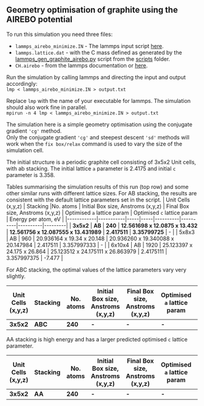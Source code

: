 ## Geometry optimisation of graphite using the AIREBO potential

To run this simulation you need three files:
- `lammps_airebo_minimize.IN` - The lammps input script [here](lammps_airebo_minimize.IN).
- `lammps.lattice.dat`  - with the C mass defined as generated by the [lammps_gen_graphite_airebo.py](../../../scripts/lammps_gen_graphite_airebo.py) script from the [scripts](../../../scripts) folder.
- `CH.airebo` - from the lammps documentation or [here](../../../../potentials).

Run the simulation by calling lammps and directing the input and output accordingly:  
`lmp < lammps_airebo_minimize.IN > output.txt`

Replace `lmp` with the name of your executable for lammps.  The simulation should also work fine in parallel.  
`mpirun -n 4 lmp < lammps_airebo_minimize.IN > output.txt`

The simulation here is a simple geometry optimisation using the conjugate gradient `'cg'` method.  
Only the conjugate gradient `'cg'` and steepest descent `'sd'` methods will work when the  `fix box/relax` command is used to vary the size of the simulation cell.

The initial structure is a periodic graphite cell consisting of  3x5x2 Unit cells, with ab stacking. The initial lattice `a` parameter is 2.4175 and initial `c` parameter is 3.358.

Tables summarising the simulation results of this run (top row) and some other similar runs with different lattice sizes.
For AB stacking, the results are consistent with the default lattice parameters set in the script.
| Unit Cells (x,y,z) | Stacking |No. atoms | Initial Box size, Anstroms (x,y,z) | Final Box size, Anstroms (x,y,z) | Optimised `a` lattice param | Optimised `c` lattice param | Energy per atom, eV |
|------------|-----------|-----|-----|----------|----------|----------|---------|
|  **3x5x2** |  **AB**  | **240**  | **12.561698 x 12.0875 x 13.432**  | **12.561756  x  12.087555  x  13.431989**  |  **2.417511**   |  **3.35799725**  | - |
|   5x8x3    |  AB      | 960      | 20.936164 x 19.34 x 20.148        |   20.936260  x  19.340088  x  20.147984    |    2.417511     |    3.357997333   | - |
|   6x10x4   |  AB      | 1920     | 25.123397 x 24.175 x  26.864      |   25.123512  x  24.175111  x  26.863979    |    2.4175111    |    3.357997375   | -7.477 |

For ABC stacking, the optimal values of the lattice parameters vary very slightly.

| Unit Cells (x,y,z) | Stacking |No. atoms | Initial Box size, Anstroms (x,y,z) | Final Box size, Anstroms (x,y,z) | Optimised `a` lattice param | Optimised `c` lattice param | Energy per atom, eV |
|------------|-----------|-----|-----|----------|----------|----------|---------|
|  **3x5x2** |  **ABC**  | **240**  | **-**  | **-**  |  **-**   |   **-**  |- |

AA stacking is high energy and has a larger predicted optimised `c` lattice parameter.

| Unit Cells (x,y,z) | Stacking |No. atoms | Initial Box size, Anstroms (x,y,z) | Final Box size, Anstroms (x,y,z) | Optimised `a` lattice param | Optimised `c` lattice param | Energy per atom, eV |
|------------|-----------|-----|-----|----------|----------|----------|---------|
|  **3x5x2** |  **AA**  | **240**  | **-**  | **-**  |  **-**   |   **-**  | - |
